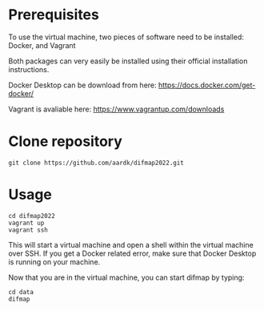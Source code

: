 # Prerequisites 
To use the virtual machine, two pieces of software need to be installed: Docker, and Vagrant

Both packages can very easily be installed using their official installation instructions.

Docker Desktop can be download from here:
https://docs.docker.com/get-docker/

Vagrant is avaliable here:
https://www.vagrantup.com/downloads

# Clone repository

```
git clone https://github.com/aardk/difmap2022.git
```

# Usage
```
cd difmap2022
vagrant up
vagrant ssh
```

This will start a virtual machine and open a shell within the virtual machine over SSH. If you get a Docker related error, make sure that Docker Desktop is running on your machine.

Now that you are in the virtual machine, you can start difmap by typing:
```
cd data
difmap
```
